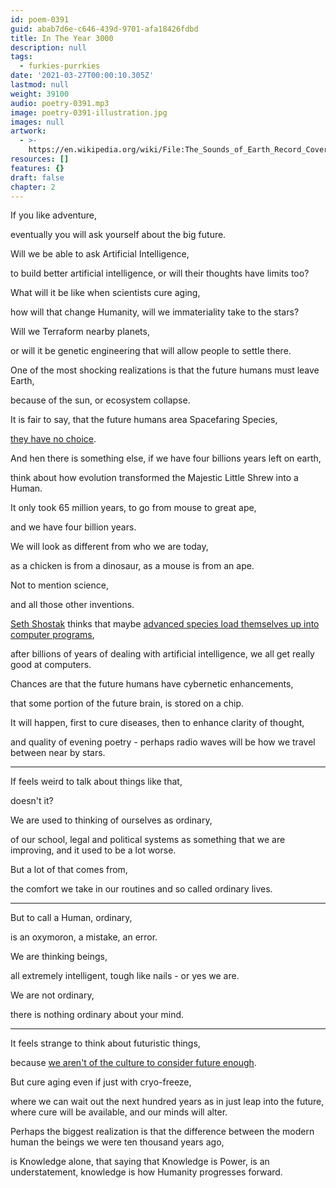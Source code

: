 ```yaml
---
id: poem-0391
guid: abab7d6e-c646-439d-9701-afa18426fdbd
title: In The Year 3000
description: null
tags:
  - furkies-purrkies
date: '2021-03-27T00:00:10.305Z'
lastmod: null
weight: 39100
audio: poetry-0391.mp3
image: poetry-0391-illustration.jpg
images: null
artwork:
  - >-
    https://en.wikipedia.org/wiki/File:The_Sounds_of_Earth_Record_Cover_-_GPN-2000-001978.jpg
resources: []
features: {}
draft: false
chapter: 2
---
```


If you like adventure,

eventually you will ask yourself about the big future.

Will we be able to ask Artificial Intelligence,

to build better artificial intelligence, or will their thoughts have limits too?

What will it be like when scientists cure aging,

how will that change Humanity, will we immateriality take to the stars?

Will we Terraform nearby planets,

or will it be genetic engineering that will allow people to settle there.

One of the most shocking realizations is that the future humans must leave Earth,

because of the sun, or ecosystem collapse.

It is fair to say, that the future humans area Spacefaring Species,

[they have no choice](https://www.youtube.com/watch?v=gaOPDk8Xbgw).

And hen there is something else, if we have four billions years left on earth,

think about how evolution transformed the Majestic Little Shrew into a Human.

It only took 65 million years, to go from mouse to great ape,

and we have four billion years.

We will look as different from who we are today,

as a chicken is from a dinosaur, as a mouse is from an ape.

Not to mention science,

and all those other inventions.

[Seth Shostak](https://www.youtube.com/watch?v=_udY35m3SdE) thinks that maybe [advanced species load themselves up into computer programs](https://www.youtube.com/watch?v=xvm7dB0mOic),

after billions of years of dealing with artificial intelligence, we all get really good at computers.

Chances are that the future humans have cybernetic enhancements,

that some portion of the future brain, is stored on a chip.

It will happen, first to cure diseases, then to enhance clarity of thought,

and quality of evening poetry - perhaps radio waves will be how we travel between near by stars.

---

If feels weird to talk about things like that,

doesn't it?

We are used to thinking of ourselves as ordinary,

of our school, legal and political systems as something that we are improving, and it used to be a lot worse.

But a lot of that comes from,

the comfort we take in our routines and so called ordinary lives.

---

But to call a Human, ordinary,

is an oxymoron, a mistake, an error.

We are thinking beings,

all extremely intelligent, tough like nails - or yes we are.

We are not ordinary,

there is nothing ordinary about your mind.

---

It feels strange to think about futuristic things,

because [we aren't of the culture to consider future enough](https://www.youtube.com/watch?v=15axMs0yw8Q).

But cure aging even if just with cryo-freeze,

where we can wait out the next hundred years as in just leap into the future, where cure will be available, and our minds will alter.

Perhaps the biggest realization is that the difference between the modern human the beings we were ten thousand years ago,

is Knowledge alone, that saying that Knowledge is Power, is an understatement, knowledge is how Humanity progresses forward.
